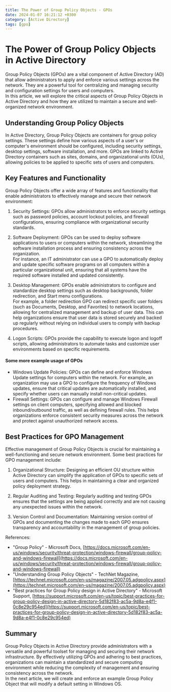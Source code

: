 ```yaml
---
title: The Power of Group Policy Objects - GPOs
date: 2024-01-07 16:21:12 +0300
category: [Active Directory]
tags: [gpo]
---
```

# The Power of Group Policy Objects in Active Directory

Group Policy Objects (GPOs) are a vital component of Active Directory (AD) that allow administrators to apply and enforce various settings across the network. They are a powerful tool for centralizing and managing security and configuration settings for users and computers.  
In this article, we will explore the critical aspects of Group Policy Objects in Active Directory and how they are utilized to maintain a secure and well-organized network environment.

## Understanding Group Policy Objects
In Active Directory, Group Policy Objects are containers for group policy settings. These settings define how various aspects of a user's or computer's environment should be configured, including security settings, desktop settings, software installation, and more. GPOs are linked to Active Directory containers such as sites, domains, and organizational units (OUs), allowing policies to be applied to specific sets of users and computers.

## Key Features and Functionality
Group Policy Objects offer a wide array of features and functionality that enable administrators to effectively manage and secure their network environment:

1. Security Settings: GPOs allow administrators to enforce security settings such as password policies, account lockout policies, and firewall configurations, ensuring compliance with organizational security standards.

2. Software Deployment: GPOs can be used to deploy software applications to users or computers within the network, streamlining the software installation process and ensuring consistency across the organization.  
For instance, an IT administrator can use a GPO to automatically deploy and update specific software programs on all computers within a particular organizational unit, ensuring that all systems have the required software installed and updated consistently.

3. Desktop Management: GPOs enable administrators to configure and standardize desktop settings such as desktop backgrounds, folder redirection, and Start menu configurations.  
For example, a folder redirection GPO can redirect specific user folders (such as Documents, Desktop, and Favorites) to network locations, allowing for centralized management and backup of user data. This can help organizations ensure that user data is stored securely and backed up regularly without relying on individual users to comply with backup procedures.

4. Logon Scripts: GPOs provide the capability to execute logon and logoff scripts, allowing administrators to automate tasks and customize user environments based on specific requirements.  
#### Some more example usage of GPOs
* Windows Update Policies: GPOs can define and enforce Windows Update settings for computers within the network. For example, an organization may use a GPO to configure the frequency of Windows updates, ensure that critical updates are automatically installed, and specify whether users can manually install non-critical updates.
* Firewall Settings: GPOs can configure and manage Windows Firewall settings on client computers, specifying allowed and blocked inbound/outbound traffic, as well as defining firewall rules. This helps organizations enforce consistent security measures across the network and protect against unauthorized network access.

## Best Practices for GPO Management
Effective management of Group Policy Objects is crucial for maintaining a well-functioning and secure network environment. Some best practices for GPO management include:

1. Organizational Structure: Designing an efficient OU structure within Active Directory can simplify the application of GPOs to specific sets of users and computers. This helps in maintaining a clear and organized policy deployment strategy.

2. Regular Auditing and Testing: Regularly auditing and testing GPOs ensures that the settings are being applied correctly and are not causing any unexpected issues within the network.

3. Version Control and Documentation: Maintaining version control of GPOs and documenting the changes made to each GPO ensures transparency and accountability in the management of group policies.

References:
- "Group Policy" - Microsoft Docs, [https://docs.microsoft.com/en-us/windows/security/threat-protection/windows-firewall/group-policy-and-windows-firewall](https://docs.microsoft.com/en-us/windows/security/threat-protection/windows-firewall/group-policy-and-windows-firewall)
- "Understanding Group Policy Objects" - TechNet Magazine, [https://technet.microsoft.com/en-us/magazine/2007.05.adgpolicy.aspx](https://technet.microsoft.com/en-us/magazine/2007.05.adgpolicy.aspx)
- "Best practices for Group Policy design in Active Directory" - Microsoft Support, [https://support.microsoft.com/en-us/topic/best-practices-for-group-policy-design-in-active-directory-5d182f83-ac5a-9d8a-e4f1-0c8e29c954ed](https://support.microsoft.com/en-us/topic/best-practices-for-group-policy-design-in-active-directory-5d182f83-ac5a-9d8a-e4f1-0c8e29c954ed)

## Summary
Group Policy Objects in Active Directory provide administrators with a versatile and powerful toolset for managing and securing their network infrastructure. By effectively utilizing GPOs and adhering to best practices, organizations can maintain a standardized and secure computing environment while reducing the complexity of management and ensuring consistency across the network.  
In the next article, we will create and enforce an example Group Policy Object that will modify a default setting in Windows OS.